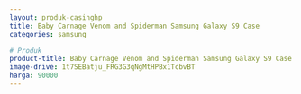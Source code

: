 ```yaml
---
layout: produk-casinghp
title: Baby Carnage Venom and Spiderman Samsung Galaxy S9 Case
categories: samsung

# Produk
product-title: Baby Carnage Venom and Spiderman Samsung Galaxy S9 Case
image-drive: 1t7SEBatju_FRG3G3qNgMtHPBx1TcbvBT
harga: 90000
---
```

